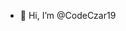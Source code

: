 - 👋 Hi, I’m @CodeCzar19

<!---
CodeCzar19/CodeCzar19 is a ✨ special ✨ repository because its `README.md` (this file) appears on your GitHub profile.
You can click the Preview link to take a look at your changes.
--->
